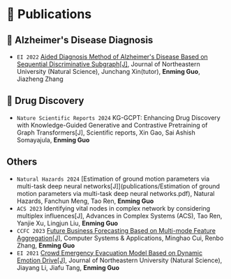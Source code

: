 # 📝 Publications 
## 🧠 Alzheimer's Disease Diagnosis
- ``EI 2022`` [Aided Diagnosis Method of Alzheimer's Disease Based on Sequential Discriminative Subgraph[J]](publications/Aided.pdf), Journal of Northeastern University (Natural Science), Junchang Xin(tutor), **Enming Guo**, Jiazheng Zhang

## 💊 Drug Discovery
- ``Nature Scientific Reports 2024`` KG-GCPT: Enhancing Drug Discovery with Knowledge-Guided Generative and Contrastive Pretraining of Graph Transformers[J], Scientific reports, Xin Gao, Sai Ashish Somayajula, **Enming Guo**

[//]: # (- ``Computer Software Copyright`` [Auxiliary diagnosis system of Alzheimer’s disease based on multi-frequency fusion image kernel]&#40;publications/多频.jpeg&#41;, Computer Software Copyright &#40;China&#41;, **Enming Guo**, Jiazheng Zhang, Pinhua Qiu, et al.&#40;No.2022SR0252304, Authorized date: 2022.02.21&#41;)

[//]: # (- ``Computer Software Copyright`` [Searching system of sequential discriminative subgraph of dynamic brain function network]&#40;publications/搜索.jpeg&#41;, Computer Software Copyright&#40;China&#41;, **Enming Guo**, Jiazheng Zhang, Pinhua Qiu, et al.&#40;No.2022SR0078905, Authorized date: 2022.01.12&#41;)

[//]: # (- ``Computer Software Copyright`` [Auxiliary diagnosis of Alzheimer’s disease based on dynamic brain network]&#40;publications/动态.jpeg&#41;, Computer Software Copyright&#40;China&#41;, Jiazheng Zhang, **Enming Guo**, Pinhua Qiu, et al.&#40;No.2022SR0190037, Authorized date: 2022.01.29&#41;)

## Others
- ``Natural Hazards 2024`` [Estimation of ground motion parameters via multi-task deep neural networks[J]](publications/Estimation of ground motion parameters via multi-task deep neural networks.pdf), Natural Hazards, Fanchun Meng, Tao Ren, **Enming Guo**
- ``ACS 2023`` Identifying vital nodes in complex network by considering multiplex influences[J], Advances in Complex Systems (ACS), Tao Ren, Yanjie Xu, Lingjun Liu, **Enming Guo**
- ``CCFC 2023`` [Future Business Forecasting Based on Multi-mode Feature Aggregation[J]](publications/Future.pdf), Computer Systems & Applications, Minghao Cui, Renbo Zhang, **Enming Guo**
- ``EI 2021`` [Crowd Emergency Evacuation Model Based on Dynamic Emotion Drive[J]](publications/Crowd.pdf), Journal of Northeastern University (Natural Science), Jiayang Li, Jiafu Tang, **Enming Guo**
